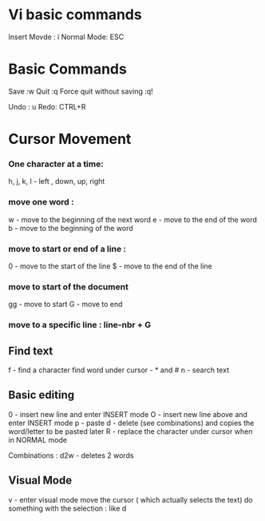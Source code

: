 # Vi basic commands
Insert Movde : i
Normal Mode: ESC

# Basic Commands 
Save :w
Quit :q
Force quit without saving :q!

Undo : u
Redo: CTRL+R

# Cursor Movement

### One character at a time: 
h, j, k, l - left , down, up, right 

### move one word :
 w - move to the beginning of the next word 
 e - move to the end of the word
 b - move to the beginning of the word

### move to start or end of a line : 
0 - move to the start of the line
$ - move to the end of the line 

### move to start of the document
gg - move to start
G - move to end 

### move to a specific line : line-nbr + G

## Find text
f - find a character
find word under cursor - * and #
n - search text

## Basic editing
0 - insert new line and enter INSERT mode
O - insert new line above and enter INSERT mode
p - paste
d - delete (see combinations) and copies the word/letter to be pasted later 
R - replace the character under cursor when in NORMAL mode 

Combinations : 
d2w - deletes 2 words 

## Visual Mode 
v - enter visual mode
move the cursor ( which actually selects the text) 
do something with the selection : like d 
